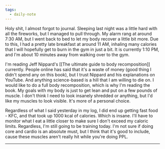 ```yaml
---
tags:
  - daily-note
---
```

Holy shit, I almost forgot to journal. Sleeping last night was a little hard with all the fireworks, but I managed to pull through. My alarm rang at around 7:30 AM, but I went back to bed to let my body recover a little bit more. Due to this, I had a pretty late breakfast at around 11 AM, inhaling many calories that I will hopefully get to burn in the gym in just a bit. It is currently 1:10 PM, and I'm about 10 minutes away from walking over to the gym.

I'm reading Jeff Nippard's [[The ultimate guide to body recomposition]] currently. People online has said that it's a waste of money (good thing I didn't spend any on this book), but I trust Nippard and his explanations on YouTube. And anything science-based is a hill that I am willing to die on. I would like to do a full body recomposition, which is why I'm reading the book. My goals with my body is just to get lean and put on a few pounds of muscle. I don't think I need to look insanely shredded or anything, but I'd like my muscles to look visible. It's more of a personal choice.

Regardless of what I said yesterday in my log, I did end up getting fast food -  KFC, and that took up 1000 kcal of calories. Which is insane. I'll have to monitor what I eat a little closer to make sure I don't exceed my caloric limits. Regardless, I'm still going to be training today. I'm not sure if doing core and cardio is an absolute must, but I think that it's good to include, cause these muscles aren't really hit while you're doing PPL.

---
